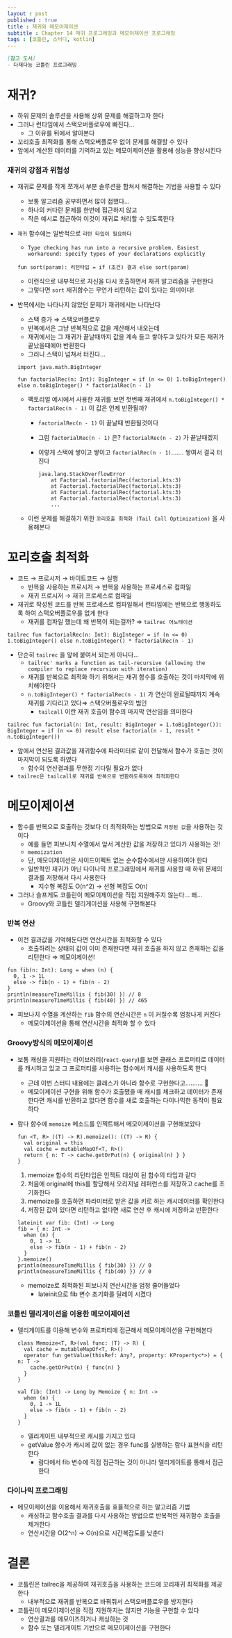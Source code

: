 ```yaml
---
layout : post
published : true
title : 재귀와 메모이제이션
subtitle : Chapter 14 재귀 프로그래밍과 메모이제이션 프로그래밍
tags : [코틀린, 스터디, kotlin]
--- 
```


```markdown
[참고 도서]
- 다재다능 코틀린 프로그래밍
```

# 재귀?

- 하위 문제의 솔루션을 사용해 상위 문제를 해결하고자 한다
- 그러나 런타임에서 스택오버플로우에 빠진다...
    - 그 이유를 뒤에서 알아본다
- 꼬리호출 최적화를 통해 스택오버플로우 없이 문제를 해결할 수 있다
- 앞에서 계산된 데이터를 기억하고 있는 메모이제이션을 활용해 성능을 향상시킨다

### 재귀의 강점과 위험성

- 재귀로 문제를 작게 쪼개서 부분 솔루션을 합쳐서 해결하는 기법을 사용할 수 있다
    - 보통 알고리즘 공부하면서 많이 접했다...
    - 하나의 커다란 문제를 한번에 접근하지 않고
    - 작은 예시로 접근하여 이것이 재귀로 처리할 수 있도록한다
- `재귀` 함수에는 일반적으로 `리턴 타입이 필요하다`
    - `Type checking has run into a recursive problem. Easiest workaround: specify types of your declarations explicitly`

    ```tsx
    fun sort(param): 리턴타입 = if (조건) 결과 else sort(param)
    ```

    - 이런식으로 내부적으로 자신을 다시 호출하면서 재귀 알고리즘을 구현한다
    - 그렇다면 `sort` 재귀함수는 무언가 리턴하는 값이 있다는 의미이다!
- 반복에서는 나타나지 않았던 문제가 재귀에서는 나타난다
    - 스택 증가 ⇒ 스택오버플로우
    - 반복에서은 그냥 반복적으로 값을 계산해서 내오는데
    - 재귀에서는 그 재귀가 끝날때까지 값을 계속 들고 쌓아두고 있다가 모든 재귀가 끝났을때에야 반환한다
    - 그러니 스택이 넘쳐서 터진다...

    ```tsx
    import java.math.BigInteger

    fun factorialRec(n: Int): BigInteger = if (n <= 0) 1.toBigInteger() else n.toBigInteger() * factorialRec(n - 1)
    ```

    - 팩토리얼 예시에서 사용한 재귀를 보면 첫번째 재귀에서 `n.toBigInteger() * factorialRec(n - 1)` 이 값은 언제 반환될까?
        - `factorialRec(n - 1)` 이 끝날때 반환될것이다
        - 그럼 `factorialRec(n - 1)` 은? `factorialRec(n - 2)` 가 끝날때겠지
        - 이렇게 스택에 쌓이고 쌓이고 `factorialRec(n - 1)`....... 쌓여서 결국 터진다

            ```tsx
            java.lang.StackOverflowError
            	at Factorial.factorialRec(factorial.kts:3)
            	at Factorial.factorialRec(factorial.kts:3)
            	at Factorial.factorialRec(factorial.kts:3)
            	at Factorial.factorialRec(factorial.kts:3)
            	...
            ```

    - 이런 문제를 해결하기 위한 `꼬리호출 최적화 (Tail Call Optimization)` 을 사용해본다

# 꼬리호출 최적화

- 코드 → 프로시저 → 바이트코드 → 실행
    - 반복을 사용하는 프로시저 → 반복을 사용하는 프로세스로 컴파일
    - 재귀 프로시저 → 재귀 프로세스로 컴파일
- 재귀로 작성된 코드를 반복 프로세스로 컴파일해서 런타임에는 반복으로 행동하도록 하여 스택오버플로우를 없게 한다
    - 재귀를 컴파일 했는데 왜 반복이 되는걸까? ⇒ `tailrec 어노테이션`

```tsx
tailrec fun factorialRec(n: Int): BigInteger = if (n <= 0) 1.toBigInteger() else n.toBigInteger() * factorialRec(n - 1)
```

- 단순히 `tailrec` 을 앞에 붙여서 되는게 아니다...
    - `tailrec' marks a function as tail-recursive (allowing the compiler to replace recursion with iteration)`
    - 재귀를 반복으로 최적화 하기 위해서는 재귀 함수를 호출하는 것이 마지막에 위치해야한다
    - `n.toBigInteger() * factorialRec(n - 1)` 가 연산이 완료될때까지 계속 재귀를 기다리고 있다⇒ 스택오버플로우의 범인
        - `tailcall` 이란 재귀 호출이 함수의 마지막 연산임을 의미한다

```tsx
tailrec fun factorial(n: Int, result: BigInteger = 1.toBigInteger()): BigInteger = if (n <= 0) result else factorial(n - 1, result * n.toBigInteger())
```

- 앞에서 연산된 결과값을 재귀함수에 파라미터로 같이 전달해서 함수가 호출는 것이 마지막이 되도록 하였다
    - 함수의 연산결과를 무한정 기다릴 필요가 없다
- `tailrec은 tailcall로 재귀를 반복으로 변환하도록하여 최적화한다`

# 메모이제이션

- 함수를 반복으로 호출하는 것보다 더 최적화하는 방법으로 `저장된 값`을 사용하는 것이다
    - 예를 들면 피보나치 수열에서 앞서 계산한 값을 저장하고 있다가 사용하는 것!
    - `memoization`
    - 단, 메모이제이션은 사이드이펙트 없는 순수함수에서만 사용하여야 한다
    - 일반적인 재귀가 아닌 다이나믹 프로그래밍에서 재귀를 사용할 때 하위 문제의 결과를 저장해서 다시 사용한다
        - 지수형 복잡도 O(n^2) → 선형 복잡도 O(n)
- 그러나 슬프게도 코틀린이 메모이제이션을 직접 지원해주지 않는다...  왜...
    - Groovy와 코틀린 델리게이션을 사용해 구현해본다

### 반복 연산

- 이전 결과값을 기억해둔다면 연산시간을 최적화할 수 있다
    - 호출하려는 상태의 값이 이미 존재한다면 재귀 호출을 하지 않고 존재하는 값을 리턴한다 ⇒ 메모이제이션!

```tsx
fun fib(n: Int): Long = when (n) {
  0, 1 -> 1L
  else -> fib(n - 1) + fib(n - 2)
}
println(measureTimeMillis { fib(30) }) // 8
println(measureTimeMillis { fib(40) }) // 465
```

- 피보나치 수열을 계산하는 `fib` 함수의 연산시간은 `n` 이 커질수록 엄청나게 커진다
    - 메모이제이션을 통해 연산시간을 최적화 할 수 있다

### Groovy방식의 메모이제이션

- 보통 캐싱을 지원하는 라이브러리(`react-query`)를 보면 클래스 프로퍼티로 데이터를 캐시하고 있고 그 프로퍼티를 사용하는 함수에서 캐시를 사용하도록 한다
    - 근데 이번 스터디 내용에는 클래스가 아니라 함수로 구현한다고.......... 🙈
    - 메모이제이션 구현을 위해 함수가 호출됐을 때 캐시를 체크하고 데이터가 존재한다면 캐시를 반환하고 없다면 함수를 새로 호출하는 다이나믹한 동작이 필요하다
- 람다 함수에 `memoize` 메소드를 인젝트해서 메모이제이션을 구현해보았다

    ```tsx
    fun <T, R> ((T) -> R).memoize(): ((T) -> R) {
      val original = this
      val cache = mutableMapOf<T, R>()
      return { n: T -> cache.getOrPut(n) { original(n) } }
    }
    ```

    1. memoize 함수의 리턴타입은 인젝트 대상이 된 함수의 타입과 같다
    2. 처음에 original에 this를 할당해서 오리지널 레퍼런스를 저장하고 cache를 초기화한다
    3. memoize를 호출하면 파라미터로 받은 값을 키로 하는 캐시데이터를 확인한다
    4. 저장된 값이 있다면 리턴하고 없다면 새로 연산 후 캐시에 저장하고 반환한다

    ```tsx
    lateinit var fib: (Int) -> Long
    fib = { n: Int ->
      when (n) {
        0, 1 -> 1L
        else -> fib(n - 1) + fib(n - 2)
      }
    }.memoize()
    println(measureTimeMillis { fib(30) }) // 0
    println(measureTimeMillis { fib(40) }) // 0
    ```

    - memoize로 최적화된 피보나치 연산시간을 엄청 줄어들었다
        - lateinit으로 fib 변수 초기화를 딜레이 시켰다

### 코틀린 델리게이션을 이용한 메모이제이션

- 델리게이트를 이용해 변수와 프로퍼티에 접근해서 메모이제이션을 구현해본다

    ```tsx
    class Memoize<T, R>(val func: (T) -> R) {
      val cache = mutableMapOf<T, R>()
      operator fun getValue(thisRef: Any?, property: KProperty<*>) = { n: T ->
        cache.getOrPut(n) { func(n) }
      }
    }

    val fib: (Int) -> Long by Memoize { n: Int ->
      when (n) {
        0, 1 -> 1L
        else -> fib(n - 1) + fib(n - 2)
      }
    }
    ```

    - 델리게이트 내부적으로 캐시를 가지고 있다
    - getValue 함수가 캐시에 값이 없는 경우 func를 실행하는 람다 표현식을 리턴한다
        - 람다에서 fib 변수에 직접 접근하는 것이 아니라 델리게이트를 통해서 접근한다

### 다이나믹 프로그래밍

- 메모이제이션을 이용해서 재귀호출을 효율적으로 하는 알고리즘 기법
    - 캐싱하고 함수호출 결과를 다시 사용하는 방법으로 반복적인 재귀함수 호출을 제거한다
    - 연산시간을 O(2^n) → O(n)으로 시간복잡도를 낮춘다

# 결론

- 코틀린은 tailrec을 제공하여 재귀호츨을 사용하는 코드에 꼬리재귀 최적화를 제공한다
    - 내부적으로 재귀를 반복으로 바꿔줘서 스택오버플로우를 방지한다
- 코틀린이 메모이제이션을 직접 지원하지는 않지만 기능을 구현할 수 있다
    - 연산결과를 메모이즈하거나 캐싱하는 것
    - 함수 또는 델리게이트 기반으로 메모이제이션을 구현한다
    